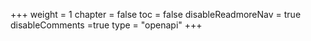 +++
weight = 1
chapter = false
toc = false
disableReadmoreNav = true
disableComments =true
type = "openapi"
+++
<rapi-doc spec-url="https://api.clever-cloud.com/v2/openapi.json"
    show-header = 'false'
    show-info = 'false'
    allow-try="false"
    allow-search="true"
    allow-authentication ='false'
    allow-server-selection = 'false'
    allow-api-list-style-selection ='true'
    nav-bg-color='#FFFFFF'
    nav-text-color='#6b7280'
    nav-hover-bg-color='#EEE'
    nav-hover-text-color='#111827'
    nav-accent-color='#111111'
    nav-item-spacing='compact'
    primary-color='#5754aa'
    render-style = "focused"
    regular-font = "ui-sans-serif"
    nav-item-spacing="relaxed"
    height="99vh"
    layout="column"
    scrolling="no">
</rapi-doc>
